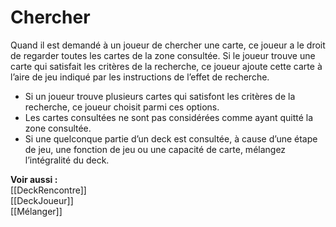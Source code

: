 # Chercher
Quand il est demandé à un joueur de chercher une carte, ce joueur a le droit de regarder toutes les cartes de la zone consultée. Si le joueur trouve une carte qui satisfait les critères de la recherche, ce joueur ajoute cette carte à l’aire de jeu indiqué par les instructions de l’effet de recherche.
- Si un joueur trouve plusieurs cartes qui satisfont les critères de la recherche, ce joueur choisit parmi ces options.
- Les cartes consultées ne sont pas considérées comme ayant quitté la zone consultée.
- Si une quelconque partie d’un deck est consultée, à cause d’une étape de jeu, une fonction de jeu ou une capacité de carte, mélangez l’intégralité du deck.

**Voir aussi :**  
[[DeckRencontre]]  
[[DeckJoueur]]  
[[Mélanger]]